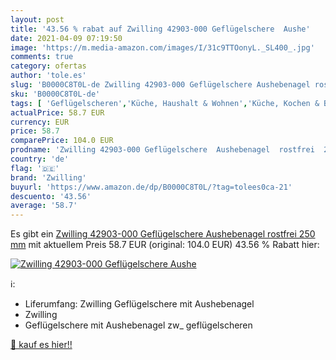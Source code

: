 ```yaml
---
layout: post
title: '43.56 % rabat auf Zwilling 42903-000 Geflügelschere  Aushe'
date: 2021-04-09 07:19:50
image: 'https://m.media-amazon.com/images/I/31c9TTOonyL._SL400_.jpg'
comments: true
category: ofertas
author: 'tole.es'
slug: 'B0000C8T0L-de Zwilling 42903-000 Geflügelschere Aushebenagel rostfrei...'
sku: 'B0000C8T0L-de'
tags: [ 'Geflügelscheren','Küche, Haushalt & Wohnen','Küche, Kochen & Backen','Küchenhelfer & Kochzubehör','zwilling', ]
actualPrice: 58.7 EUR
currency: EUR
price: 58.7
comparePrice: 104.0 EUR
prodname: 'Zwilling 42903-000 Geflügelschere  Aushebenagel  rostfrei  250 mm'
country: 'de'
flag: '🇩🇪'
brand: 'Zwilling'
buyurl: 'https://www.amazon.de/dp/B0000C8T0L/?tag=tolees0ca-21'
descuento: '43.56'
average: '58.7'
---
```


Es gibt ein [Zwilling 42903-000 Geflügelschere  Aushebenagel  rostfrei  250 mm](https://www.amazon.de/dp/B0000C8T0L/?tag=tolees0ca-21) mit aktuellem Preis 58.7 EUR (original: 104.0 EUR) 43.56 % Rabatt hier:

[![Zwilling 42903-000 Geflügelschere  Aushe](https://m.media-amazon.com/images/I/31c9TTOonyL._SL400_.jpg)](https://www.amazon.de/dp/B0000C8T0L/?tag=tolees0ca-21)

ℹ️:

- Liferumfang: Zwilling Geflügelschere mit Aushebenagel
- Zwilling
- Geflügelschere mit Aushebenagel zw_ geflügelscheren

[🛒 kauf es hier!!](https://www.amazon.de/dp/B0000C8T0L/?tag=tolees0ca-21)
